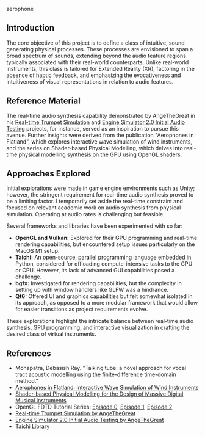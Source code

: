 aerophone

## Introduction

The core objective of this project is to define a class of intuitive, sound generating physical processes. These processes are envisioned to span a broad spectrum of sounds, extending beyond the audio feature regions typically associated with their real-world counterparts. Unlike real-world instruments, this class is tailored for Extended Reality (XR), factoring in the absence of haptic feedback, and emphasizing the evocativeness and intuitiveness of visual representations in relation to audio features.

## Reference Material

The real-time audio synthesis capability demonstrated by AngeTheGreat in his [Real-time Trumpet Simulation](https://youtu.be/rGNUHigqUBM) and [Engine Simulator 2.0 Initial Audio Testing](https://www.youtube.com/watch?v=FJatcAkC8XI) projects, for instance, served as an inspiration to pursue this avenue. Further insights were derived from the publication "Aerophones in Flatland", which explores interactive wave simulation of wind instruments, and the series on Shader-based Physical Modelling, which delves into real-time physical modelling synthesis on the GPU using OpenGL shaders.

## Approaches Explored

Initial explorations were made in game engine environments such as Unity; however, the stringent requirement for real-time audio synthesis proved to be a limiting factor. I temporarily set aside the real-time constraint and focused on relevant academic work on audio synthesis from physical simulation. Operating at audio rates is challenging but feasible.

Several frameworks and libraries have been experimented with so far:

- **OpenGL and Vulkan:** Explored for their GPU programming and real-time rendering capabilities, but encountered setup issues particularly on the MacOS M1 setup.
- **Taichi:** An open-source, parallel programming language embedded in Python, considered for offloading compute-intensive tasks to the GPU or CPU. However, its lack of advanced GUI capabilities posed a challenge.
- **bgfx:** Investigated for rendering capabilities, but the complexity in setting up with window handlers like GLFW was a hindrance.
- **Qt6:** Offered UI and graphics capabilities but felt somewhat isolated in its approach, as opposed to a more modular framework that would allow for easier transitions as project requirements evolve.

These explorations highlight the intricate balance between real-time audio synthesis, GPU programming, and interactive visualization in crafting the desired class of virtual instruments.

## References

- Mohapatra, Debasish Ray. "Talking tube: a novel approach for vocal tract acoustic modelling using the finite-difference time-domain method."
- [Aerophones in Flatland: Interactive Wave Simulation of Wind Instruments](https://www.microsoft.com/en-us/research/publication/aerophones-flatland-interactive-wave-simulation-wind-instruments/)
- [Shader-based Physical Modelling for the Design of Massive Digital Musical Instruments](https://zenodo.org/record/1176203)
- OpenGL FDTD Tutorial Series: [Episode 0](https://toomuchidle.com/opengl-fdtd/), [Episode 1](https://toomuchidle.com/opengl-fdtd-tutorial-episode-1-simulation-initialization/), [Episode 2](https://toomuchidle.com/opengl-fdtd-tutorial-episode-2-simulation-cycle-and-shader-programs/)
- [Real-time Trumpet Simulation by AngeTheGreat](https://youtu.be/rGNUHigqUBM)
- [Engine Simulator 2.0 Initial Audio Testing by AngeTheGreat](https://www.youtube.com/watch?v=FJatcAkC8XI)
- [Taichi Library](https://pypi.org/project/taichi/)

